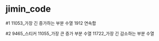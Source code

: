 # jimin_code


#1
11053_가장 긴 증가하는 부분 수열
1912 연속합

#2
9465_스티커
11055_가장 큰 증가 부분 수열
11722_가장 긴 감소하는 부분 수열
